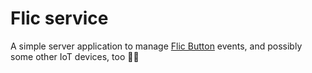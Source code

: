 # Flic service
A simple server application to manage [Flic Button](https://flic.io/flic2) events, and possibly some other IoT devices, too 🤷‍♂️
